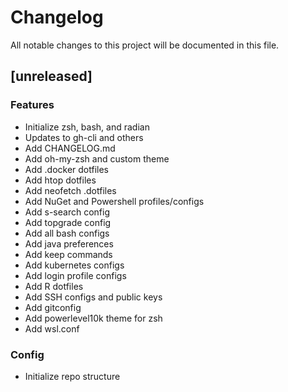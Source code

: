 # Changelog
All notable changes to this project will be documented in this file.

## [unreleased]

### Features

- Initialize zsh, bash, and radian
- Updates to gh-cli and others
- Add CHANGELOG.md
- Add oh-my-zsh and custom theme
- Add .docker dotfiles
- Add htop dotfiles
- Add neofetch .dotfiles
- Add NuGet and Powershell profiles/configs
- Add s-search config
- Add topgrade config
- Add all bash configs
- Add java preferences
- Add keep commands
- Add kubernetes configs
- Add login profile configs
- Add R dotfiles
- Add SSH configs and public keys
- Add gitconfig
- Add powerlevel10k theme for zsh
- Add wsl.conf

### Config

- Initialize repo structure

<!-- generated by git-cliff -->
